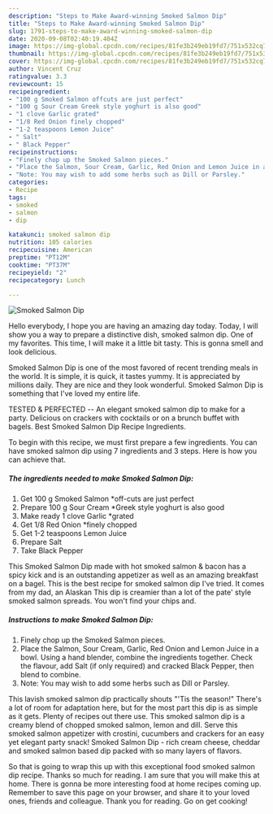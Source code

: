 ```yaml
---
description: "Steps to Make Award-winning Smoked Salmon Dip"
title: "Steps to Make Award-winning Smoked Salmon Dip"
slug: 1791-steps-to-make-award-winning-smoked-salmon-dip
date: 2020-09-08T02:40:19.404Z
image: https://img-global.cpcdn.com/recipes/81fe3b249eb19fd7/751x532cq70/smoked-salmon-dip-recipe-main-photo.jpg
thumbnail: https://img-global.cpcdn.com/recipes/81fe3b249eb19fd7/751x532cq70/smoked-salmon-dip-recipe-main-photo.jpg
cover: https://img-global.cpcdn.com/recipes/81fe3b249eb19fd7/751x532cq70/smoked-salmon-dip-recipe-main-photo.jpg
author: Vincent Cruz
ratingvalue: 3.3
reviewcount: 15
recipeingredient:
- "100 g Smoked Salmon offcuts are just perfect"
- "100 g Sour Cream Greek style yoghurt is also good"
- "1 clove Garlic grated"
- "1/8 Red Onion finely chopped"
- "1-2 teaspoons Lemon Juice"
- " Salt"
- " Black Pepper"
recipeinstructions:
- "Finely chop up the Smoked Salmon pieces."
- "Place the Salmon, Sour Cream, Garlic, Red Onion and Lemon Juice in a bowl. Using a hand blender, combine the ingredients together. Check the flavour, add Salt (if only required) and cracked Black Pepper, then blend to combine."
- "Note: You may wish to add some herbs such as Dill or Parsley."
categories:
- Recipe
tags:
- smoked
- salmon
- dip

katakunci: smoked salmon dip 
nutrition: 105 calories
recipecuisine: American
preptime: "PT12M"
cooktime: "PT37M"
recipeyield: "2"
recipecategory: Lunch

---
```



![Smoked Salmon Dip](https://img-global.cpcdn.com/recipes/81fe3b249eb19fd7/751x532cq70/smoked-salmon-dip-recipe-main-photo.jpg)

Hello everybody, I hope you are having an amazing day today. Today, I will show you a way to prepare a distinctive dish, smoked salmon dip. One of my favorites. This time, I will make it a little bit tasty. This is gonna smell and look delicious.

Smoked Salmon Dip is one of the most favored of recent trending meals in the world. It is simple, it is quick, it tastes yummy. It is appreciated by millions daily. They are nice and they look wonderful. Smoked Salmon Dip is something that I've loved my entire life.

TESTED &amp; PERFECTED -- An elegant smoked salmon dip to make for a party. Delicious on crackers with cocktails or on a brunch buffet with bagels. Best Smoked Salmon Dip Recipe Ingredients.


To begin with this recipe, we must first prepare a few ingredients. You can have smoked salmon dip using 7 ingredients and 3 steps. Here is how you can achieve that.

<!--inarticleads1-->

##### The ingredients needed to make Smoked Salmon Dip:

1. Get 100 g Smoked Salmon *off-cuts are just perfect
1. Prepare 100 g Sour Cream *Greek style yoghurt is also good
1. Make ready 1 clove Garlic *grated
1. Get 1/8 Red Onion *finely chopped
1. Get 1-2 teaspoons Lemon Juice
1. Prepare  Salt
1. Take  Black Pepper


This Smoked Salmon Dip made with hot smoked salmon &amp; bacon has a spicy kick and is an outstanding appetizer as well as an amazing breakfast on a bagel. This is the best recipe for smoked salmon dip I&#39;ve tried. It comes from my dad, an Alaskan This dip is creamier than a lot of the pate&#39; style smoked salmon spreads. You won&#39;t find your chips and. 

<!--inarticleads2-->

##### Instructions to make Smoked Salmon Dip:

1. Finely chop up the Smoked Salmon pieces.
1. Place the Salmon, Sour Cream, Garlic, Red Onion and Lemon Juice in a bowl. Using a hand blender, combine the ingredients together. Check the flavour, add Salt (if only required) and cracked Black Pepper, then blend to combine.
1. Note: You may wish to add some herbs such as Dill or Parsley.


This lavish smoked salmon dip practically shouts &#34;&#39;Tis the season!&#34; There&#39;s a lot of room for adaptation here, but for the most part this dip is as simple as it gets. Plenty of recipes out there use. This smoked salmon dip is a creamy blend of chopped smoked salmon, lemon and dill. Serve this smoked salmon appetizer with crostini, cucumbers and crackers for an easy yet elegant party snack! Smoked Salmon Dip - rich cream cheese, cheddar and smoked salmon based dip packed with so many layers of flavors. 

So that is going to wrap this up with this exceptional food smoked salmon dip recipe. Thanks so much for reading. I am sure that you will make this at home. There is gonna be more interesting food at home recipes coming up. Remember to save this page on your browser, and share it to your loved ones, friends and colleague. Thank you for reading. Go on get cooking!
